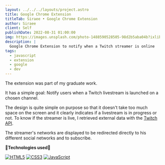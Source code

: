 ```yaml
---
layout: ../../../layouts/project.astro
title: Google Chrome Extension
titleTab: Siraee • Google Chrome Extension
author: Siraee
client: Self
publishDate: 2022-08-31 01:00:00
img: https://images.unsplash.com/photo-1488590528505-98d2b5aba04b?ixlib=rb-1.2.1&ixid=MnwxMjA3fDB8MHxwaG90by1wYWdlfHx8fGVufDB8fHx8&auto=format&fit=crop&w=1500&q=60
description: |
  Google Chrome Extension to notify when a Twitch streamer is online
tags:
  - javascript
  - extension
  - google
  - dev
---
```


The extension was part of my graduate work.

It has a simple goal: Notify users when a Twitch livestream is launched on a chosen channel.

The design is quite simple on purpose so that it doesn't take too much space on the screen and it clearly indicates if a livestream is in progress or not. To know if the streamer is live, I retrieved external data with the <a href="https://dev.twitch.tv/docs/api/" target="_blank">Twitch API</a>.

The streamer's networks are displayed to be redirected directly to his different social networks and to subscribe.

**🔹Technologies used🔹**

[![HTML5](https://img.shields.io/badge/html5-%23E34F26.svg?style=for-the-badge&logo=html5&logoColor=white)](https://developer.mozilla.org/en-US/docs/Web/HTML)
[![CSS3](https://img.shields.io/badge/css3-%231572B6.svg?style=for-the-badge&logo=css3&logoColor=white)](https://developer.mozilla.org/en-US/docs/Web/CSS)
[![JavaScript](https://img.shields.io/badge/javascript-%23323330.svg?style=for-the-badge&logo=javascript&logoColor=%23F7DF1E)](https://developer.mozilla.org/en-US/docs/Web/JavaScript)